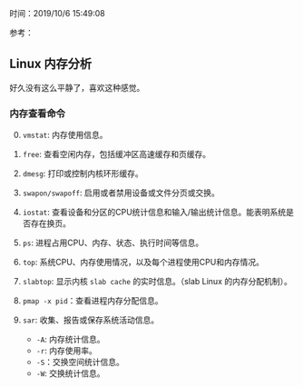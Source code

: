 时间：2019/10/6 15:49:08 

参考： 

## Linux 内存分析   

好久没有这么平静了，喜欢这种感觉。

### 内存查看命令 

0. `vmstat`: 内存使用信息。
1. `free`: 查看空闲内存，包括缓冲区高速缓存和页缓存。
2. `dmesg`: 打印或控制内核环形缓存。
3. `swapon/swapoff`: 启用或者禁用设备或文件分页或交换。
4. `iostat`: 查看设备和分区的CPU统计信息和输入/输出统计信息。能表明系统是否存在换页。
5. `ps`: 进程占用CPU、内存、状态、执行时间等信息。
6. `top`: 系统CPU、内存使用情况，以及每个进程使用CPU和内存情况。
7. `slabtop`: 显示内核 `slab cache` 的实时信息。（slab Linux 的内存分配机制）。
8. `pmap -x pid`：查看进程内存分配信息。
8. `sar`: 收集、报告或保存系统活动信息。

	* `-A`: 内存统计信息。
	* `-r`: 内存使用率。
	* `-S`：交换空间统计信息。
	* `-W`: 交换统计信息。
